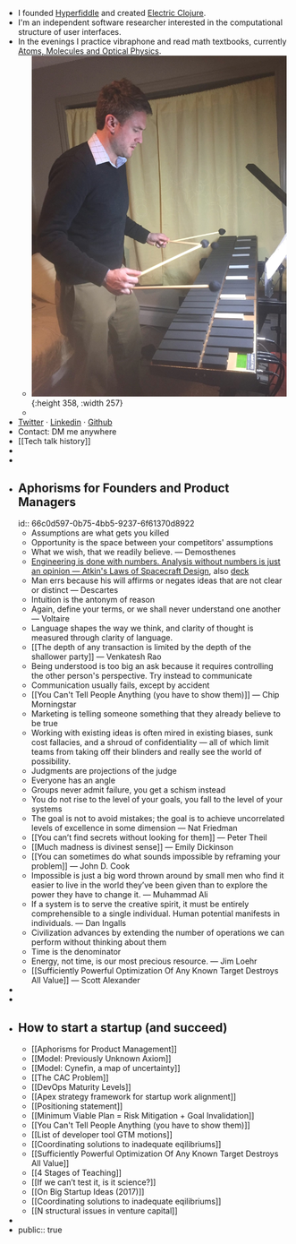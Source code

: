 - I founded [Hyperfiddle](https://github.com/hyperfiddle/hyperfiddle) and created [Electric Clojure](https://github.com/hyperfiddle/electric).
- I'm an independent software researcher interested in the computational structure of user interfaces.
- In the evenings I practice vibraphone and read math textbooks, currently [Atoms, Molecules and Optical Physics](https://www.amazon.com/dp/3642543219).
	- ![2016-vibraphone.jpg](../assets/2016-vibraphone_1677511165637_0.jpg){:height 358, :width 257}
	-
- [Twitter](https://twitter.com/dustingetz) · [Linkedin](https://www.linkedin.com/in/dustingetz/) · [Github](https://github.com/dustingetz)
- Contact: DM me anywhere
- [[Tech talk history]]
-
-
- ## Aphorisms for Founders and Product Managers
  id:: 66c0d597-0b75-4bb5-9237-6f61370d8922
	- Assumptions are what gets you killed
	- Opportunity is the space between your competitors' assumptions
	- What we wish, that we readily believe. — Demosthenes
	- [Engineering is done with numbers. Analysis without numbers is just an opinion — Atkin's Laws of Spacecraft Design](https://spacecraft.ssl.umd.edu/akins_laws.html), also [deck](https://www.ece.uvic.ca/~elec399/201409/Akin's%20Laws%20of%20Spacecraft%20Design.pdf)
	- Man errs because his will affirms or negates ideas that are not clear or distinct — Descartes
	- Intuition is the antonym of reason
	- Again, define your terms, or we shall never understand one another — Voltaire
	- Language shapes the way we think, and clarity of thought is measured through clarity of language.
	- [[The depth of any transaction is limited by the depth of the shallower party]] — Venkatesh Rao
	- Being understood is too big an ask because it requires controlling the other person's perspective. Try instead to communicate
	- Communication usually fails, except by accident
	- [[You Can't Tell People Anything (you have to show them)]] — Chip Morningstar
	- Marketing is telling someone something that they already believe to be true
	- Working with existing ideas is often mired in existing biases, sunk cost fallacies, and a shroud of confidentiality — all of which limit teams from taking off their blinders and really see the world of possibility.
	- Judgments are projections of the judge
	- Everyone has an angle
	- Groups never admit failure, you get a schism instead
	- You do not rise to the level of your goals, you fall to the level of your systems
	- The goal is not to avoid mistakes; the goal is to achieve uncorrelated levels of excellence in some dimension — Nat Friedman
	- [[You can’t find secrets without looking for them]] — Peter Theil
	- [[Much madness is divinest sense]] — Emily Dickinson
	- [[You can sometimes do what sounds impossible by reframing your problem]] — John D. Cook
	- Impossible is just a big word thrown around by small men who find it easier to live in the world they’ve been given than to explore the power they have to change it. — Muhammad Ali
	- If a system is to serve the creative spirit, it must be entirely comprehensible to a single individual. Human potential manifests in individuals. — Dan Ingalls
	- Civilization advances by extending the number of operations we can perform without thinking about them
	- Time is the denominator
	- Energy, not time, is our most precious resource. — Jim Loehr
	- [[Sufficiently Powerful Optimization Of Any Known Target Destroys All Value]] — Scott Alexander
-
-
- ## How to start a startup (and succeed)
	- [[Aphorisms for Product Management]]
	- [[Model: Previously Unknown Axiom]]
	- [[Model: Cynefin, a map of uncertainty]]
	- [[The CAC Problem]]
	- [[DevOps Maturity Levels]]
	- [[Apex strategy framework for startup work alignment]]
	- [[Positioning statement]]
	- [[Minimum Viable Plan = Risk Mitigation + Goal Invalidation]]
	- [[You Can't Tell People Anything (you have to show them)]]
	- [[List of developer tool GTM motions]]
	- [[Coordinating solutions to inadequate eqilibriums]]
	- [[Sufficiently Powerful Optimization Of Any Known Target Destroys All Value]]
	- [[4 Stages of Teaching]]
	- [[If we can’t test it, is it science?]]
	- [[On Big Startup Ideas (2017)]]
	- [[Coordinating solutions to inadequate eqilibriums]]
	- [[N structural issues in venture capital]]
-
- public:: true